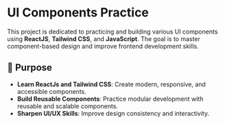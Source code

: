 # UI Components Practice  

This project is dedicated to practicing and building various UI components using **ReactJS**, **Tailwind CSS**, and **JavaScript**. The goal is to master component-based design and improve frontend development skills.  

## 🚀 Purpose  
- **Learn ReactJs and Tailwind CSS**: Create modern, responsive, and accessible components.  
- **Build Reusable Components**: Practice modular development with reusable and scalable components.  
- **Sharpen UI/UX Skills**: Improve design consistency and interactivity.  